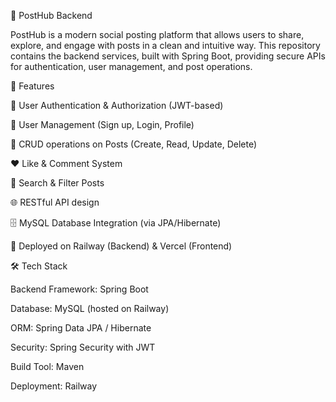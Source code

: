 📌 PostHub Backend

PostHub is a modern social posting platform that allows users to share, explore, and engage with posts in a clean and intuitive way. This repository contains the backend services, built with Spring Boot, providing secure APIs for authentication, user management, and post operations.

🚀 Features

🔐 User Authentication & Authorization (JWT-based)

👤 User Management (Sign up, Login, Profile)

📝 CRUD operations on Posts (Create, Read, Update, Delete)

❤️ Like & Comment System

🔎 Search & Filter Posts

🌐 RESTful API design

🗄️ MySQL Database Integration (via JPA/Hibernate)

📡 Deployed on Railway (Backend) & Vercel (Frontend)

🛠️ Tech Stack

Backend Framework: Spring Boot

Database: MySQL (hosted on Railway)

ORM: Spring Data JPA / Hibernate

Security: Spring Security with JWT

Build Tool: Maven

Deployment: Railway
